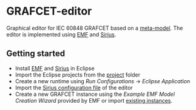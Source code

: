 # GRAFCET-editor
Graphical editor for IEC 60848 GRAFCET based on a [meta-model](https://github.com/Project-AGRAFE/GRAFCET-meta-model). The editor is implemented using [EMF](https://www.eclipse.org/modeling/emf) and [Sirius](https://www.eclipse.org/sirius).

## Getting started
* Install [EMF](https://www.eclipse.org/modeling/emf) and [Sirius](https://www.eclipse.org/sirius) in Eclipse
* Import the Eclipse projects from the [project](https://github.com/Project-AGRAFE/GRAFCET-editor/tree/main/project) folder
* Create a new runtime using _Run Configurations_ &rarr; _Eclipse Application_
* Import the [Sirius configuration file](https://github.com/Project-AGRAFE/GRAFCET-editor/tree/main/runtime/org.eclipse.sirius.agrafe.grafcet.design) of the editor
* Create a new GRAFCET instance using the _Example EMF Model Creation Wizard_ provided by EMF or import [existing instances](https://github.com/Project-AGRAFE/GRAFCET-instances).

